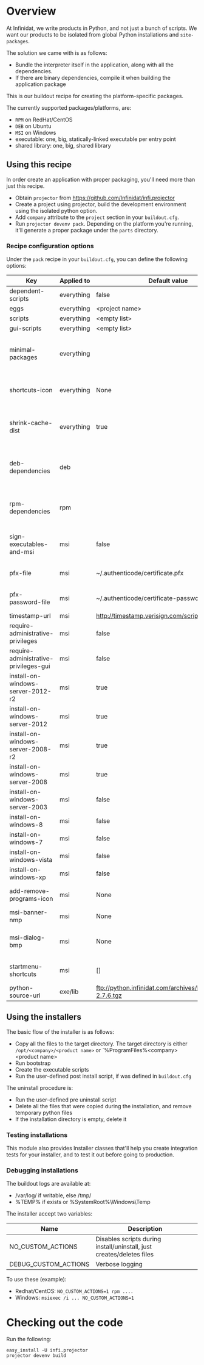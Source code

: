 Overview
========

At Infinidat, we write products in Python, and not just a bunch of scripts.
We want our products to be isolated from global Python installations and `site-packages`.

The solution we came with is as follows:

* Bundle the interpreter itself in the application, along with all the dependencies.
* If there are binary dependencies, compile it when building the application package

This is our buildout recipe for creating the platform-specific packages.

The currently supported packages/platforms, are:

* `RPM` on RedHat/CentOS
* `DEB` on Ubuntu
* `MSI` on Windows
* executable: one, big, statically-linked executable per entry point
* shared library: one, big, shared library


Using this recipe
-----------------

In order create an application with proper packaging, you'll need more than just this recipe.

* Obtain `projector` from https://github.com/Infinidat/infi.projector
* Create a project using projector, build the development environment using the isolated python option.
* Add `company` attribute to the `project` section in your `buildout.cfg`.
* Run `projector devenv pack`. Depending on the platform you're running, it'll generate a proper package under the `parts` directory.


### Recipe configuration options

Under the `pack` recipe in your `buildout.cfg`, you can define the following options:

| Key                                   | Applied to  | Default value                                        | Description                                                              |
| ------------------------------------- | ----------- | --------------------------------------------------   | ------------------------------------------------------------------------ |
| dependent-scripts                     | everything  | false                                                |                                                                          |
| eggs                                  | everything  | \<project name>                                      |                                                                          |
| scripts                               | everything  | \<empty list>                                        |                                                                          |
| gui-scripts                           | everything  | \<empty list>                                        |                                                                          |
| minimal-packages                      | everything  |                                                      | Adds code to the entry point wrapper that tries to use less packages     |
| shortcuts-icon                        | everything  | None                                                 | Icon file in EXE binary format to be used as icon for shortcuts          |
| shrink-cache-dist                     | everything  | true                                                 | delete sources from .cache/dist that are under the install-requires tree |
| deb-dependencies                      | deb         |                                                      | List of debian packages to be required prior installing your package     |
| rpm-dependencies                      | rpm         |                                                      | List of redhat packages to be required prior installing your package     |
| sign-executables-and-msi              | msi         | false                                                | Digitally signed the MSI using Authenticode certificate                  |
| pfx-file                              | msi         | ~/.authenticode/certificate.pfx                      | Absolute location of the certificate file                                |
| pfx-password-file                     | msi         | ~/.authenticode/certificate-password.txt             | Absolute locaton for the private txt of the certificate                  |
| timestamp-url                         | msi         | http://timestamp.verisign.com/scripts/timstamp.dll   | Timestamp server                                                         |
| require-administrative-privileges     | msi         | false                                                |                                                                          |
| require-administrative-privileges-gui | msi         | false                                                |                                                                          |
| install-on-windows-server-2012-r2     | msi         | true                                                 |                                                                          |
| install-on-windows-server-2012        | msi         | true                                                 |                                                                          |
| install-on-windows-server-2008-r2     | msi         | true                                                 |                                                                          |
| install-on-windows-server-2008        | msi         | true                                                 |                                                                          |
| install-on-windows-server-2003        | msi         | false                                                |                                                                          |
| install-on-windows-8                  | msi         | false                                                |                                                                          |
| install-on-windows-7                  | msi         | false                                                |                                                                          |
| install-on-windows-vista              | msi         | false                                                |                                                                          |
| install-on-windows-xp                 | msi         | false                                                |                                                                          |
| add-remove-programs-icon              | msi         | None                                                 | ICO file to use in the add/remove program applet                         |
| msi-banner-nmp                        | msi         | None                                                 | Top banner                                                               |
| msi-dialog-bmp                        | msi         | None                                                 | Background bitmap used on the welcome and completion dialogs             |
| startmenu-shortcuts                   | msi         | []                                                   | ['shortcut_name' = 'executable_name', ...]                               |
| python-source-url                     | exe/lib     | ftp://python.infinidat.com/archives/Python-2.7.6.tgz | tgz archive for Python

Using the installers
--------------------

The basic flow of the installer is as follows:

* Copy all the files to the target directory. The target directory is either `/opt/<company>/<product name>` or `%ProgramFiles%\<company>\<product name>
* Run bootstrap
* Create the executable scripts
* Run the user-defined post install script, if was defined in `buildout.cfg`

The uninstall procedure is:

* Run the user-defined pre uninstall script
* Delete all the files that were copied during the installation, and remove temporary python files
* If the installation directory is empty, delete it

### Testing installations

This module also provides Installer classes that'll help you create integration tests for your installer, and to test it out before going to production.

### Debugging installations

The buildout logs are available at:
* /var/log/ if writable, else /tmp/
* %TEMP% if exists or %SystemRoot%\Windows\Temp

The installer accept two variables:

| Name                 | Description                                                           |
| -------------------- | --------------------------------------------------------------------- |
| NO_CUSTOM_ACTIONS    | Disables scripts during install/uninstall, just creates/deletes files |
| DEBUG_CUSTOM_ACTIONS | Verbose logging                                                       |

To use these (example):

* Redhat/CentOS: `NO_CUSTOM_ACTIONS=1 rpm ....`
* Windows: `msiexec /i ... NO_CUSTOM_ACTIONS=1`


Checking out the code
=====================

Run the following:

    easy_install -U infi.projector
    projector devenv build
